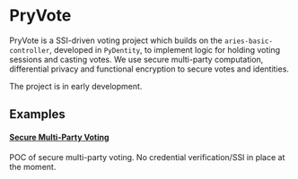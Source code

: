# PryVote

PryVote is a SSI-driven voting project
which builds on the `aries-basic-controller`,
developed in `PyDentity`,
to implement logic for holding voting sessions
and casting votes.
We use secure multi-party computation,
differential privacy
and functional encryption
to secure votes
and identities.

The project is in early development.

## Examples

#### [Secure Multi-Party Voting](./demo/secure_multi_party_voting.ipynb)

POC of secure multi-party voting.
No credential verification/SSI in place at the moment.
